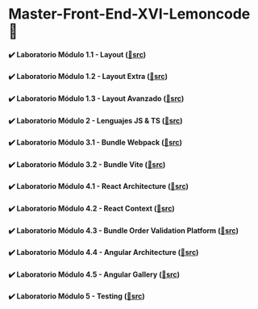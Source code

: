 # Master-Front-End-XVI-Lemoncode 🍋

#### ✔️ Laboratorio Módulo 1.1 - Layout ([📁src](/01.1%20-%20Lab%20-%20Layout/))

#### ✔️ Laboratorio Módulo 1.2 - Layout Extra ([📁src](/01.2%20-%20Lab%20-%20Layout%20-%20Extra/))

#### ✔️ Laboratorio Módulo 1.3 - Layout Avanzado ([📁src](/01.3%20-%20Lab%20-%20Layout%20-%20Avanzado/))

#### ✔️ Laboratorio Módulo 2 - Lenguajes JS & TS ([📁src](/02%20-%20Lab%20-%20Lenguajes/))

#### ✔️ Laboratorio Módulo 3.1 - Bundle Webpack ([📁src](https://github.com/oleojake/webpack-bundle))

#### ✔️ Laboratorio Módulo 3.2 - Bundle Vite ([📁src](https://github.com/oleojake/vite-bundle))

#### ✔️ Laboratorio Módulo 4.1 - React Architecture ([📁src](/04%20-%20Lab%20-%20React%20-%20Basic))

#### ✔️ Laboratorio Módulo 4.2 - React Context ([📁src](/04_Lab_React_Context))

#### ✔️ Laboratorio Módulo 4.3 - Bundle Order Validation Platform ([📁src](/04_Lab_React_Order_Detail_Challenge))

#### ✔️ Laboratorio Módulo 4.4 - Angular Architecture ([📁src](/04-lab-basic-pod-architecture-angular))

#### ✔️ Laboratorio Módulo 4.5 - Angular Gallery ([📁src](/04-lab-angular-gallery))

#### ✔️ Laboratorio Módulo 5 - Testing ([📁src](/https://github.com/oleojake/05-testing-lab))
